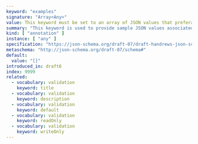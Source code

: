 ```yaml
---
keyword: "examples"
signature: "Array<Any>"
value: This keyword must be set to an array of JSON values that preferably successfully validates against the corresponding subschema
summary: "This keyword is used to provide sample JSON values associated with a particular schema, for the purpose of illustrating usage."
kind: [ "annotation" ]
instance: [ "any" ]
specification: "https://json-schema.org/draft-07/draft-handrews-json-schema-validation-01#rfc.section.10.4"
metaschema: "http://json-schema.org/draft-07/schema#"
default:
  value: "[]"
introduced_in: draft6
index: 9999
related:
  - vocabulary: validation
    keyword: title
  - vocabulary: validation
    keyword: description
  - vocabulary: validation
    keyword: default
  - vocabulary: validation
    keyword: readOnly
  - vocabulary: validation
    keyword: writeOnly
---
```


